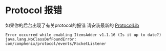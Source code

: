# Protocol 报错

 如果你的后台出现了有关protocol的报错 请安装最新的 [ProtocolLib](https://www.spigotmc.org/resources/protocollib.1997/)

```text
Error occurred while enabling ItemsAdder v1.1.16 (Is it up to date?)
java.lang.NoClassDefFoundError: com/comphenix/protocol/events/PacketListener
```



